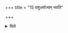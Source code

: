 +++
title = "15 पशुधर्माज्यम् भवति"

+++

<details><summary>थिते</summary>

पशुधर्माज्यं भवति १५
</details>
